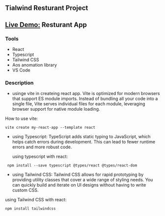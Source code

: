## Tialwind Resturant Project                                                                   
## [Live Demo:](https://tailwind-resturant.netlify.app/) Resturant App


### Tools

- React
- Typescript
- Tailwind CSS
- Aos anomation library
- VS Code


### Description

- usinge vite in createing react app. Vite is optimized for modern browsers that support ES module imports. Instead of bundling all your code into a single file, Vite serves individual files for each module, leveraging browser support for native module loading.

 How to use vite:

```
vite create my-react-app --template react
```

- using Typescript: TypeScript adds static typing to JavaScript, which helps catch errors during development. This can lead to fewer runtime errors and more robust code.

  using typescript with react:

 ```
  npm install --save typescript @types/react @types/react-dom
 ```

- using Tailwind CSS: Tailwind CSS allows for rapid prototyping by providing utility classes that cover a wide range of styling needs. You can quickly build and iterate on UI designs without having to write custom CSS.

using Tailwind CSS with react:

```
npm install tailwindcss
```



